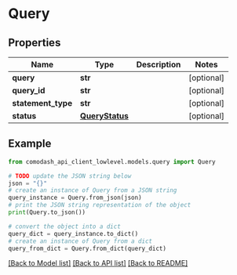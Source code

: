 # Query


## Properties

Name | Type | Description | Notes
------------ | ------------- | ------------- | -------------
**query** | **str** |  | [optional] 
**query_id** | **str** |  | [optional] 
**statement_type** | **str** |  | [optional] 
**status** | [**QueryStatus**](QueryStatus.md) |  | [optional] 

## Example

```python
from comodash_api_client_lowlevel.models.query import Query

# TODO update the JSON string below
json = "{}"
# create an instance of Query from a JSON string
query_instance = Query.from_json(json)
# print the JSON string representation of the object
print(Query.to_json())

# convert the object into a dict
query_dict = query_instance.to_dict()
# create an instance of Query from a dict
query_from_dict = Query.from_dict(query_dict)
```
[[Back to Model list]](../README.md#documentation-for-models) [[Back to API list]](../README.md#documentation-for-api-endpoints) [[Back to README]](../README.md)


